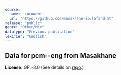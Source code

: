 ```yaml
---
source:
  name: "LAFANDMT"
  url: "https://github.com/masakhane-io/lafand-mt"
release: "public"
genre: "Other/Mix"
datatype: "Previous publication"
lexifier: "English"
---
```


## Data for pcm--eng from Masakhane

**License**: GPL-3.0 (See details on [repo](https://github.com/masakhane-io/lafand-mt).)
